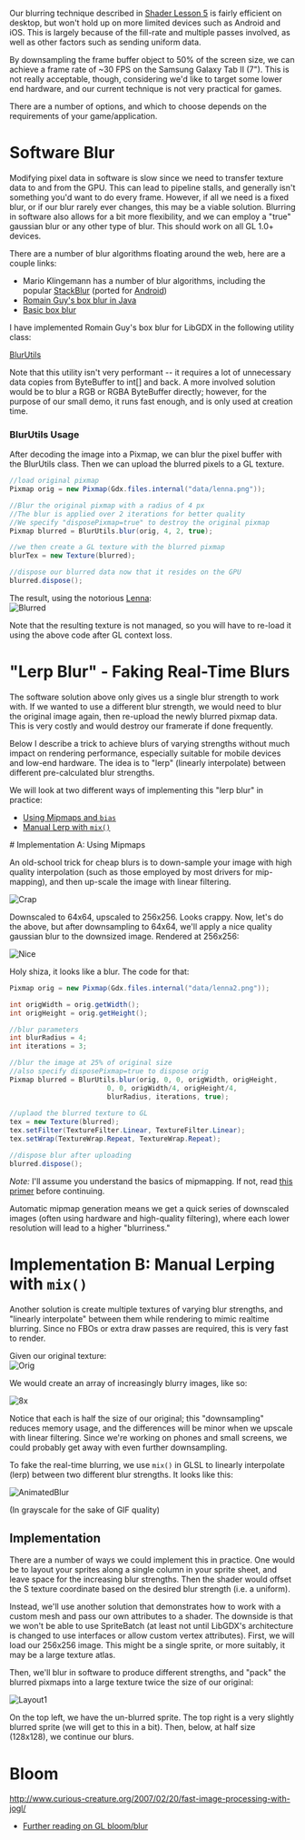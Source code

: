 Our blurring technique described in [Shader Lesson 5](ShaderLesson5) is fairly efficient on desktop, but won't hold up on more limited devices such as Android and iOS. This is largely because of the fill-rate and multiple passes involved, as well as other factors such as sending uniform data.

By downsampling the frame buffer object to 50% of the screen size, we can achieve a frame rate of ~30 FPS on the Samsung Galaxy Tab II (7"). This is not really acceptable, though, considering we'd like to target some lower end hardware, and our current technique is not very practical for games.

There are a number of options, and which to choose depends on the requirements of your game/application.

# Software Blur

Modifying pixel data in software is slow since we need to transfer texture data to and from the GPU. This can lead to pipeline stalls, and generally isn't something you'd want to do every frame. However, if all we need is a fixed blur, or if our blur rarely ever changes, this may be a viable solution. Blurring in software also allows for a bit more flexibility, and we can employ a "true" gaussian blur or any other type of blur. This should work on all GL 1.0+ devices.

There are a number of blur algorithms floating around the web, here are a couple links:

- Mario Klingemann has a number of blur algorithms, including the popular [StackBlur](http://www.quasimondo.com/StackBlurForCanvas/StackBlurDemo.html) (ported for [Android](http://stackoverflow.com/questions/12198045/fast-variable-blur-or-blur-library-in-android))
- [Romain Guy's box blur in Java](http://www.java2s.com/Code/Java/Advanced-Graphics/FastBlurDemo.htm)
- [Basic box blur](http://www.blackpawn.com/texts/blur/default.html)

I have implemented Romain Guy's box blur for LibGDX in the following utility class:

[BlurUtils](https://gist.github.com/4383372)

Note that this utility isn't very performant -- it requires a lot of unnecessary data copies from ByteBuffer to int[] and back. A more involved solution would be to blur a RGB or RGBA ByteBuffer directly; however, for the purpose of our small demo, it runs fast enough, and is only used at creation time.

### BlurUtils Usage

After decoding the image into a Pixmap, we can blur the pixel buffer with the BlurUtils class. Then we can upload the blurred pixels to a GL texture.

```java
//load original pixmap
Pixmap orig = new Pixmap(Gdx.files.internal("data/lenna.png"));

//Blur the original pixmap with a radius of 4 px
//The blur is applied over 2 iterations for better quality
//We specify "disposePixmap=true" to destroy the original pixmap
Pixmap blurred = BlurUtils.blur(orig, 4, 2, true);

//we then create a GL texture with the blurred pixmap
blurTex = new Texture(blurred);

//dispose our blurred data now that it resides on the GPU
blurred.dispose();
```

The result, using the notorious [Lenna](http://en.wikipedia.org/wiki/Lenna):    
![Blurred](http://i.imgur.com/kA3gW.png)

Note that the resulting texture is not managed, so you will have to re-load it using the above code after GL context loss.

# "Lerp Blur" - Faking Real-Time Blurs

The software solution above only gives us a single blur strength to work with. If we wanted to use a different blur strength, we would need to blur the original image again, then re-upload the newly blurred pixmap data. This is very costly and would destroy our framerate if done frequently. 

Below I describe a trick to achieve blurs of varying strengths without much impact on rendering performance, especially suitable for mobile devices and low-end hardware. The idea is to "lerp" (linearly interpolate) between different pre-calculated blur strengths.

We will look at two different ways of implementing this "lerp blur" in practice:

- [Using Mipmaps and `bias`](#ImplementationA)
- [Manual Lerp with `mix()`](#ImplementationB)

<a name="ImplementationA" />
# Implementation A: Using Mipmaps

An old-school trick for cheap blurs is to down-sample your image with high quality interpolation (such as those employed by most drivers for mip-mapping), and then up-scale the image with linear filtering. 

![Crap](http://i.imgur.com/e7zb4.png)

Downscaled to 64x64, upscaled to 256x256. Looks crappy. Now, let's do the above, but after downsampling to 64x64, we'll apply a nice quality gaussian blur to the downsized image. Rendered at 256x256:

![Nice](http://i.imgur.com/ZOPd1.png)

Holy shiza, it looks like a blur. The code for that:

```java
Pixmap orig = new Pixmap(Gdx.files.internal("data/lenna2.png"));

int origWidth = orig.getWidth();
int origHeight = orig.getHeight();

//blur parameters
int blurRadius = 4;
int iterations = 3;

//blur the image at 25% of original size
//also specify disposePixmap=true to dispose orig
Pixmap blurred = BlurUtils.blur(orig, 0, 0, origWidth, origHeight,
						0, 0, origWidth/4, origHeight/4,
						blurRadius, iterations, true);
					
//uplaod the blurred texture to GL
tex = new Texture(blurred);
tex.setFilter(TextureFilter.Linear, TextureFilter.Linear);
tex.setWrap(TextureWrap.Repeat, TextureWrap.Repeat);

//dispose blur after uploading
blurred.dispose();
```

_Note:_ I'll assume you understand the basics of mipmapping. If not, read [this primer]() before continuing. 


 Automatic mipmap generation means we get a quick series of downscaled images (often using hardware and high-quality filtering), where each lower resolution will lead to a higher "blurriness."


<a name="ImplementationB" />

# Implementation B: Manual Lerping with `mix()`

Another solution is create multiple textures of varying blur strengths, and "linearly interpolate" between them while rendering to mimic realtime blurring. Since no FBOs or extra draw passes are required, this is very fast to render.

Given our original texture:  
![Orig](http://i.imgur.com/9ePyD.png)

We would create an array of increasingly blurry images, like so:

![8x](http://i.imgur.com/JL3yQ.png)

Notice that each is half the size of our original; this "downsampling" reduces memory usage, and the differences will be minor when we upscale with linear filtering. Since we're working on phones and small screens, we could probably get away with even further downsampling.

To fake the real-time blurring, we use `mix()` in GLSL to linearly interpolate (lerp) between two different blur strengths. It looks like this:

![AnimatedBlur](http://i.imgur.com/yU3xF.gif)

(In grayscale for the sake of GIF quality)

## Implementation

There are a number of ways we could implement this in practice. One would be to layout your sprites along a single column in your sprite sheet, and leave space for the increasing blur strengths. Then the shader would offset the S texture coordinate based on the desired blur strength (i.e. a uniform).

Instead, we'll use another solution that demonstrates how to work with a custom mesh and pass our own attributes to a shader. The downside is that we won't be able to use SpriteBatch (at least not until LibGDX's architecture is changed to use interfaces or allow custom vertex attributes). First, we will load our 256x256 image. This might be a single sprite, or more suitably, it may be a large texture atlas.

Then, we'll blur in software to produce different strengths, and "pack" the blurred pixmaps into a large texture twice the size of our original:

![Layout1](http://i.imgur.com/P1mta.png)

On the top left, we have the un-blurred sprite. The top right is a very slightly blurred sprite (we will get to this in a bit). Then, below, at half size (128x128), we continue our blurs.





# Bloom
http://www.curious-creature.org/2007/02/20/fast-image-processing-with-jogl/
- [Further reading on GL bloom/blur](http://prideout.net/archive/bloom/) 